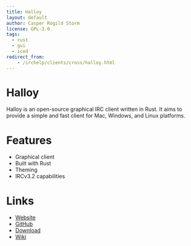 ```yaml
---
title: Halloy
layout: default
author: Casper Rogild Storm
license: GPL-3.0
tags:
  - rust
  - gui
  - iced
redirect_from:
    - /irchelp/clients/cross/halloy.html
---
```


# Halloy

Halloy is an open-source graphical IRC client written in Rust. It aims to provide a simple and fast client for Mac, Windows, and Linux platforms.

# Features

* Graphical client
* Built with Rust
* Theming
* IRCv3.2 capabilities

# Links

* [Website](https://squidowl.org/)
* [GitHub](https://github.com/squidowl/halloy)
* [Download](https://github.com/squidowl/halloy/releases)
* [Wiki](https://github.com/squidowl/halloy/wiki)
